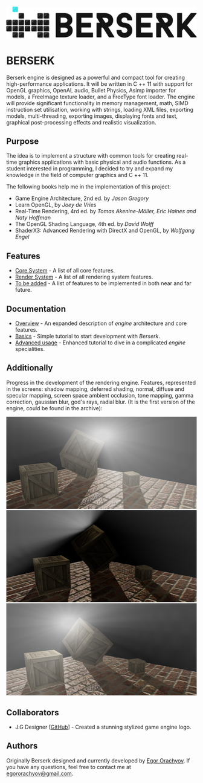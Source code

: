 ![Logo](https://github.com/EgorOrachyov/Berserk/blob/master/Pictures/Logo/Berserk-Main-Page.png) 

# BERSERK

Berserk engine is designed as a powerful and compact tool for creating high-performance applications.
It will be written in C ++ 11 with support for OpenGL graphics, OpenAL audio, Bullet Physics, 
Asimp importer for  models, a FreeImage texture loader, and a FreeType font loader. 
The engine will provide significant functionality in memory management, math, SIMD instruction set utilisation, 
working with strings, loading XML files, exporting models, multi-threading, exporting 
images, displaying fonts and text, graphical post-processing effects and realistic visualization.

## Purpose

The idea is to implement a structure with common tools for creating real-time graphics 
applications with basic physical and audio functions. As a student interested in programming, 
I decided to try and expand my knowledge in the field of computer graphics and C ++ 11.

The following books help me in the implementation of this project:

* Game Engine Architecture, 2nd ed. by *Jason Gregory* 
* Learn OpenGL, by *Joey de Vries*
* Real-Time Rendering, 4rd ed. by *Tomas Akenine-Möller, Eric Haines and Naty Hoffman*
* The OpenGL Shading Language, 4th ed. by *David Wolff*
* ShaderX3: Advanced Rendering with DirectX and OpenGL, by *Wolfgang Engel*

## Features

* [Core System](https://github.com/EgorOrachyov/Berserk/blob/master/Engine/Source/CoreSystem/README.md) - A list of all core features.
* [Render System](https://github.com/EgorOrachyov/Berserk/blob/master/Engine/Source/RenderSystem/README.md) - A list of all rendering system features.
* [To be added](https://github.com/EgorOrachyov/Berserk/blob/master/Documentation/ToBeAdded.md) - A list of features to be implemented in both near and far future.

## Documentation

* [Overview](https://github.com/EgorOrachyov/Berserk/blob/master/Documentation/BlankSheet.md) - An expanded description of *engine* architecture and core features.
* [Basics](https://github.com/EgorOrachyov/Berserk/blob/master/Documentation/BlankSheet.md) - Simple tutorial to start development with *Berserk*.
* [Advanced usage](https://github.com/EgorOrachyov/Berserk/blob/master/Documentation/BlankSheet.md) - Enhanced tutorial to dive in a complicated *engine* specialities.

## Additionally

 Progress in the development of the rendering engine. Features, represented in the screens: shadow mapping, 
 deferred shading, normal, diffuse and specular mapping, screen space ambient occlusion, tone mapping, 
 gamma correction, gaussian blur, god's rays, radial blur.
 (It is the first version of the engine, could be found in the archive):

![Render 1](https://github.com/EgorOrachyov/Berserk/blob/master/Pictures/Screens/Screen1.png)
![Render 2](https://github.com/EgorOrachyov/Berserk/blob/master/Pictures/Screens/Screen2.png)
![Render 3](https://github.com/EgorOrachyov/Berserk/blob/master/Pictures/Screens/Screen3.png)

## Collaborators

* J.G Designer [[GitHub](https://github.com/newfinal100)] - Created a stunning stylized game engine logo.

## Authors

 Originally Berserk designed and currently developed by [Egor Orachyov](https://github.com/EgorOrachyov). 
 If you have any questions, feel free to contact me at egororachyov@gmail.com.
